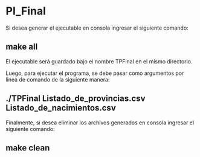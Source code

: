 # PI_Final
Si desea generar el ejecutable en consola ingresar el siguiente comando:
## make all 

El ejecutable será guardado bajo el nombre TPFinal en el mismo directorio.

Luego, para ejecutar el programa, se debe pasar como argumentos por linea de comando de la siguiente manera:
## ./TPFinal Listado_de_provincias.csv Listado_de_nacimientos.csv

Finalmente, si desea eliminar los archivos generados en consola ingresar el siguiente comando: 
## make clean 
